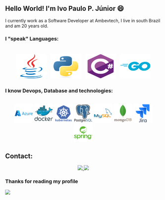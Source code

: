 ## Hello World! I'm Ivo Paulo P. Júnior 😄 

I currently work as a Software Developer at Ambevtech, 
I live in south Brazil and am 20 years old.

    
### I "speak" Languages:
<div align="center" style="display: inline_block"><br>
  <img alt="Java" style="vertical-align:top; margin:6px 4px" height="80" width="100" src="https://raw.githubusercontent.com/devicons/devicon/master/icons/java/java-original.svg"/>
  <img alt="Python" style="vertical-align:top; margin:6px 4px" height="80" width="100" src="https://raw.githubusercontent.com/devicons/devicon/master/icons/python/python-original.svg">
  <img alt="Csharp" style="vertical-align:top; margin:6px 4px" height="80" width="100" src="https://raw.githubusercontent.com/devicons/devicon/master/icons/csharp/csharp-original.svg">
  <img alt="Golang" style="vertical-align:top; margin:6px 4px" height="80" width="100" src="https://raw.githubusercontent.com/devicons/devicon/master/icons/go/go-original-wordmark.svg"/>
</div>
  
### I know Devops, Database and technologies: 
<div align="center" style="display: inline_block"><br>
  <img width="center" alt="azure" height="60" width="90" src="https://raw.githubusercontent.com/devicons/devicon/master/icons/azure/azure-original-wordmark.svg"/>
  <img width="center" alt="docker" height="60" width="90" src="https://raw.githubusercontent.com/devicons/devicon/master/icons/docker/docker-original-wordmark.svg"/>
  <img width="center" alt="kubernetes" height="60" width="90" src="https://raw.githubusercontent.com/devicons/devicon/master/icons/kubernetes/kubernetes-plain-wordmark.svg"/>
  <img width="center" alt="postgresql" height="60" width="90" src="https://raw.githubusercontent.com/devicons/devicon/master/icons/postgresql/postgresql-original-wordmark.svg"/>
  <img width="center" alt="mysql" height="60" width="90" src="https://raw.githubusercontent.com/devicons/devicon/master/icons/mysql/mysql-original-wordmark.svg"/>
  <img width="center" alt="mongoDb" height="60" width="90" src="https://raw.githubusercontent.com/devicons/devicon/master/icons/mongodb/mongodb-original-wordmark.svg"/>
  <img width="center" alt="jira" height="60" width="90" src="https://raw.githubusercontent.com/devicons/devicon/master/icons/jira/jira-original-wordmark.svg"/>
  <img width="center" alt="spring" height="60" width="90" src="https://raw.githubusercontent.com/devicons/devicon/master/icons/spring/spring-original-wordmark.svg"/>
</div>
 
## Contact:
<div align="center">
  <a href = "mailto:ivopaulo.puehler@gmail.com"><img src="https://img.shields.io/badge/-Gmail-%23333?style=for-the-badge&logo=gmail&logoColor=white" target="_blank">
  </a>
  <a href="https://www.linkedin.com/in/ivo-paulo/" target="_blank"><img src="https://img.shields.io/badge/-LinkedIn-%230077B5?style=for-the-badge&logo=linkedin&logoColor=white" target="_blank">
  </a> 
</div>
  
 ### Thanks for reading my profile
  <a href="https://github.com/antonkomarev/github-profile-views-counter">
    <img src="https://komarev.com/ghpvc/?username=ivo-loop&style=for-the-badge">
</a>
